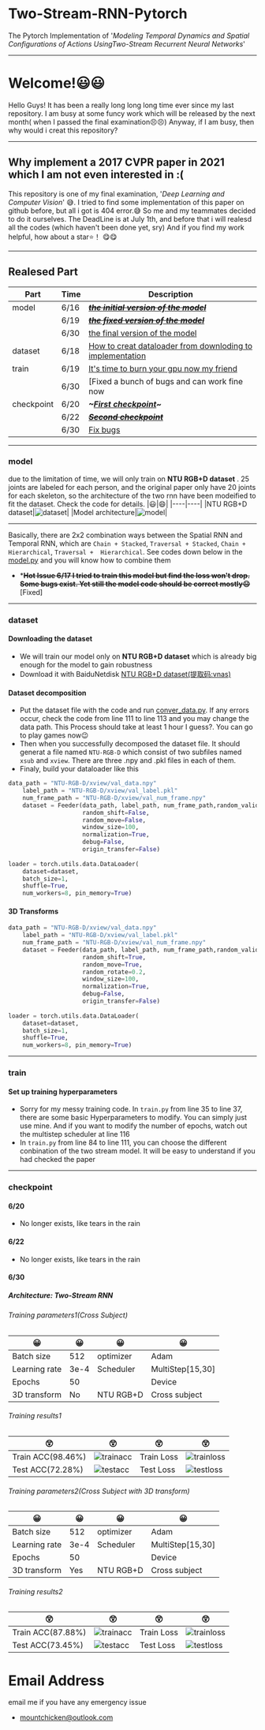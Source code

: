 # Two-Stream-RNN-Pytorch
The Pytorch Implementation of '*Modeling Temporal Dynamics and Spatial Configurations of Actions UsingTwo-Stream Recurrent Neural Networks*'

****
# Welcome!😃😃
Hello Guys! It has been a really long long long time ever since my last repository. I am busy at some funcy work which will be released by the next month( when I passed the final examination😣😣) Anyway, if I am busy, then why would i creat this repository?

****
## Why implement a 2017 CVPR paper in 2021 which I am not even interested in :(
This repository is one of my final examination, '*Deep Learning and Computer Vision*' 😅. I tried to find some implementation of this paper on github before, but all i got is 404 error.😅 So me and my teammates decided to do it ourselves. The DeadLine is at July 1th, and before that i will realesd all the codes (which haven't been done yet, sry) And if you find my work helpful, how about a star⭐！ 😋😋

****
## Realesed Part
|Part|Time|Description|
|----|----|----|
|model|6/16|[***~~the initial version of the model~~***](./model.py)|
||6/19|[***~~the fixed version of the model~~***](./model.py)|
||6/30|[the final version of the model](./model.py)|
|dataset|6/18|[How to creat dataloader from downloding to implementation](#dataset)|
|train|6/19|[It's time to burn your gpu now my friend](#train)|
||6/30|[Fixed a bunch of bugs and can work fine now|(#train)|
|checkpoint|6/20|***~[First checkpoint](#checkpoint)~***|
||6/22|***~~[Second checkpoint](#checkpoint)~~***|
||6/30|[Fix bugs](#checkpoint)|
****
### model
due to the limitation of time, we will only train on __NTU RGB+D dataset__ . 25 joints are labeled for each person, and the original paper only have 20 joints for each skeleton, so the architecture of the two rnn have been modeified to fit the dataset. Check the code for details.
|😃|😄|
|----|----|
|NTU RGB+D dataset|![dataset](./github/dataset.png)|
|Model architecture|![model](./github/model.png)|
****
Basically, there are 2x2 combination ways between the Spatial RNN and Temporal RNN, which are `Chain + Stacked`, `Traversal + Stacked`, `Chain + Hierarchical`, `Traversal +  Hierarchical`. See codes down below in the [model.py](./model.py) and you will know how to combine them
- ***~~**Hot Issue 6/17** I tried to train this model but find the loss won't drop. Some bugs exist. Yet still the model code should be correct mostly😐~~** [Fixed]
****
### dataset
#### Downloading the dataset
- We will train our model only on __NTU RGB+D dataset__ which is already big enough for the model to gain robustness
- Download it with BaiduNetdisk [NTU RGB+D dataset(提取码:vnas)](https://pan.baidu.com/s/1E_rq-LK7ENoodvqtDZQ-dg)
#### Dataset decomposition
- Put the dataset file with the code and run [conver_data.py](./convert_data.py). If any errors occur, check the code from line 111 to line 113 and you may
change the data path. This Process should take at least 1 hour I guess?. You can go to play games now😉
- Then when you successfully decomposed the dataset file. It should generat a file named `NTU-RGB-D` which consist of two subfiles named
`xsub` and `xview`. There are three .npy and .pkl files in each of them.
- Finaly, build your dataloader like this
```python
data_path = "NTU-RGB-D/xview/val_data.npy"
    label_path = "NTU-RGB-D/xview/val_label.pkl"
    num_frame_path = "NTU-RGB-D/xview/val_num_frame.npy"
    dataset = Feeder(data_path, label_path, num_frame_path,random_valid_choose=False,
                     random_shift=False,
                     random_move=False,
                     window_size=100,
                     normalization=True,
                     debug=False,
                     origin_transfer=False)
                     
loader = torch.utils.data.DataLoader(
    dataset=dataset,
    batch_size=1,
    shuffle=True,
    num_workers=8, pin_memory=True)
```
#### 3D Transforms
```python
data_path = "NTU-RGB-D/xview/val_data.npy"
    label_path = "NTU-RGB-D/xview/val_label.pkl"
    num_frame_path = "NTU-RGB-D/xview/val_num_frame.npy"
    dataset = Feeder(data_path, label_path, num_frame_path,random_valid_choose=False,
                     random_shift=True,
                     random_move=True,
                     random_rotate=0.2,
                     window_size=100,
                     normalization=True,
                     debug=False,
                     origin_transfer=False)
                     
loader = torch.utils.data.DataLoader(
    dataset=dataset,
    batch_size=1,
    shuffle=True,
    num_workers=8, pin_memory=True)
```
****
### train
#### Set up training hyperparameters
- Sorry for my messy training code. In `train.py` from line 35 to line 37, there are some basic Hyperparameters to modify. You can simply just use mine. And if you want
to modify the number of epochs, watch out the multistep scheduler at line 116
- In `train.py` from line 84 to line 111, you can choose the different conbination of the two stream model. It will be easy to understand if you had checked the paper
****
### checkpoint
#### 6/20
- No longer exists, like tears in the rain
#### 6/22
- No longer exists, like tears in the rain
#### 6/30
##### Architecture: Two-Stream RNN
###### Training parameters1(Cross Subject)
|😀|😀|😀|😀|
|----|----|----|----|
|Batch size|512|optimizer|Adam|
|Learning rate|3e-4|Scheduler|MultiStep[15,30]|
|Epochs|50||Device|GTX 2080Ti|
|3D transform|No|NTU RGB+D|Cross subject|
###### Training results1
|😲|😲|😲|😲|
|----|----|----|----|
|Train ACC(98.46%)|![trainacc](./github/trainacc1.png)|Train Loss|![trainloss](./github/trainloss1.png)|
|Test ACC(72.28%)|![testacc](./github/testacc1.png)|Test Loss|![testloss](./github/testloss1.png)|
###### Training parameters2(Cross Subject with 3D transform)
|😀|😀|😀|😀|
|----|----|----|----|
|Batch size|512|optimizer|Adam|
|Learning rate|3e-4|Scheduler|MultiStep[15,30]|
|Epochs|50||Device|GTX 2080Ti|
|3D transform|Yes|NTU RGB+D|Cross subject|
###### Training results2
|😲|😲|😲|😲|
|----|----|----|----|
|Train ACC(87.88%)|![trainacc](./github/trainacc2.png)|Train Loss|![trainloss](./github/trainloss2.png)|
|Test ACC(73.45%)|![testacc](./github/testacc2.png)|Test Loss|![testloss](./github/testloss2.png)|
# Email Address
email me if you have any emergency issue
- mountchicken@outlook.com
